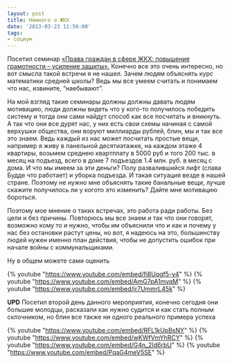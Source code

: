```yaml
---
layout: post
title: Немного о ЖКХ
date: '2013-03-23 11:50:00'
tags:
- социум
---
```


Посетил семинар <a href="http://mosobl.yabloko.ru/news-reforma_jkh/22-23-marta-video-translyaciya-seminara-po-zhkh.html" target="_blank">«Права граждан в сфере ЖКХ: повышение грамотности – усиление защиты».</a> Конечно все это очень интересно, но вот смысла такой встречи я не нашел. Зачем людям объяснять курс математики средней школы? Ведь мы все умеем считать и понимаем что нас, извините, “наебывают”.
<!--more-->
На мой взгляд такие семинары должны должны давать людям мотивацию, люди должны видеть что у кого-то получилось победить систему и тогда они сами найдут способ как все посчитать и вникнуть. А так что они все дурят нас, у них есть свои схемы начиная с самой верхушки общества, они воруют миллиарды рублей, блин, мы и так все это знаем. Ведь каждый из нас может посчитать простые вещи, например я живу в панельной десятиэтажке, на каждом этаже 4 квартиры, возьмем среднею квартплату в 5000 руб и того 200 тыс. в месяц на подъезд, всего в доме 7 подъездов 1.4 млн. руб. в месяц с дома. И что мы имеем за эти деньги? Полу развалившийся лифт (слава Будде что работает) и уборка подъезда. И такая ситуация везде в нашей стране. Поэтому не нужно мне объяснять такие банальные вещи, лучше скажите получилось ли у когото это изменить? Дайте мне мотивацию бороться.

Поэтому мое мнение о таких встречах, это работа ради работы. Без цели и без причины. Повторюсь мы все знаем и так что они говорят, возможно кому то и нужно, чтобы им объяснили что и как и почему у нас без остановки растут цены, но вот, я надеюсь на это, большинству людей нужен именно план действия, чтобы не допустить ошибок при начале войны с коммунальщиками.

Ну в общем можете сами оценить

{% youtube "https://www.youtube.com/embed/fi8Uqgf5-y4" %}
{% youtube "https://www.youtube.com/embed/AmG7pA1mvqM" %}
{% youtube "https://www.youtube.com/embed/jr7UmmrL45k" %}

<strong>UPD</strong> Посетил второй день данного мероприятия, конечно сегодня они большие молодцы, расказали как нужно судится и как стать полным склочником, но блин все также ни одного реального примера успеха

{% youtube "https://www.youtube.com/embed/RFL1kUpBsNY" %}
{% youtube "https://www.youtube.com/embed/wKWfVmYhRCY" %}
{% youtube "https://www.youtube.com/embed/G4n_2Id6rbU" %}
{% youtube "https://www.youtube.com/embed/PqaG4meV5SE" %}

